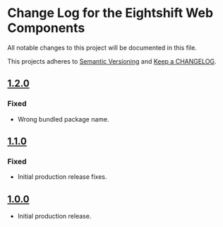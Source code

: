 
# Change Log for the Eightshift Web Components
All notable changes to this project will be documented in this file.

This projects adheres to [Semantic Versioning](https://semver.org/) and [Keep a CHANGELOG](https://keepachangelog.com/).

## [1.2.0]

### Fixed
- Wrong bundled package name.

## [1.1.0]

### Fixed
- Initial production release fixes.

## [1.0.0]

- Initial production release.

[1.2.0]: https://github.com/infinum/eightshift-web-component/compare/1.1.0...1.2.0
[1.1.0]: https://github.com/infinum/eightshift-web-component/compare/1.0.0...1.1.0
[1.0.0]: https://github.com/infinum/eightshift-web-components/releases/tag/1.0.0
